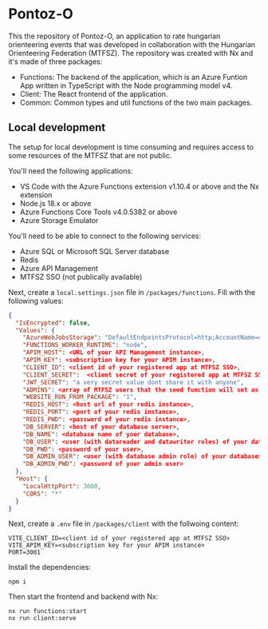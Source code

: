 # Pontoz-O

This the repository of Pontoz-O, an application to rate hungarian orienteering events that was developed in collaboration with the Hungarian Orienteering Federation (MTFSZ). The repository was created with Nx and it's made of three packages:

- Functions: The backend of the application, which is an Azure Funtion App written in TypeScript with the Node programming model v4.
- Client: The React frontend of the application.
- Common: Common types and util functions of the two main packages.

## Local development

The setup for local development is time consuming and requires access to some resources of the MTFSZ that are not public.

You'll need the following applications:

- VS Code with the Azure Functions extension v1.10.4 or above and the Nx extension
- Node.js 18.x or above
- Azure Functions Core Tools v4.0.5382 or above
- Azure Storage Emulator

You'll need to be able to connect to the following services:

- Azure SQL or Microsoft SQL Server database
- Redis
- Azure API Management
- MTFSZ SSO (not publically available)

Next, create a `local.settings.json` file in `/packages/functions`.
Fill with the following values:

```json
{
  "IsEncrypted": false,
  "Values": {
    "AzureWebJobsStorage": "DefaultEndpointsProtocol=http;AccountName=devstoreaccount1;AccountKey=Eby8vdM02xNOcqFlqUwJPLlmEtlCDXJ1OUzFT50uSRZ6IFsuFq2UVErCz4I6tq/K1SZFPTOtr/KBHBeksoGMGw==;BlobEndpoint=http://127.0.0.1:10000/devstoreaccount1;QueueEndpoint=http://127.0.0.1:10001/devstoreaccount1;TableEndpoint=http://127.0.0.1:10002/devstoreaccount1;",
    "FUNCTIONS_WORKER_RUNTIME": "node",
    "APIM_HOST": <URL of your API Management instance>,
    "APIM_KEY": <subscription key for your APIM instance>,
    "CLIENT_ID": <client id of your registered app at MTFSZ SSO>,
    "CLIENT_SECRET":  <client secret of your registered app at MTFSZ SSO>,
    "JWT_SECRET": "a very secret value dont share it with anyone",
    "ADMINS": <array of MTFSZ users that the seed function will set as admin>,
    "WEBSITE_RUN_FROM_PACKAGE": "1",
    "REDIS_HOST": <host url of your redis instance>,
    "REDIS_PORT": <port of your redis instance>,
    "REDIS_PWD": <password of your redis instance>,
    "DB_SERVER": <host of your database server>,
    "DB_NAME": <database name of your database>,
    "DB_USER": <user (with datareader and datawriter roles) of your database>,
    "DB_PWD": <password of your user>,
    "DB_ADMIN_USER": <user (with database admin role) of your database>,
    "DB_ADMIN_PWD": <password of your admin user>
  },
  "Host": {
    "LocalHttpPort": 3000,
    "CORS": "*"
  }
}
```

Next, create a `.env` file in `/packages/client` with the follwoing content:

```
VITE_CLIENT_ID=<client id of your registered app at MTFSZ SSO>
VITE_APIM_KEY=<subscription key for your APIM instance>
PORT=3001
```

Install the dependencies:

```
npm i
```

Then start the frontend and backend with Nx:

```
nx run functions:start
nx run client:serve
```
